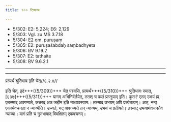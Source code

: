 ```yaml
---
title: १०० टिप्पन्यः

---
```

- 5/302: E2: 5,224; E6: 2,129
- 5/303: Vgl. zu MS 3.7.18
- 5/304: E2 om. puruṣaṃ
- 5/305: E2: puruṣaśabdaḥ saṃbadhyeta
- 5/306: ṚV 9.19.2
- 5/307: E2: tathaite
- 5/308: ṚV 9.6.2.1

____________________________________________



____________________________________________


प्रत्यर्थं श्रुतिभाव इति चेत्//६.२.४//

इति चेत्, इदं+++({5/309})+++ चेत् पश्यसि, प्रत्यर्थं+++({5/310})+++ श्रुतिभावः स्यात्, [६३७]+++({5/311})+++ यागम् अभिनिर्वर्तयेत्, ततश् च फलं प्राप्नुयाद् इति। कुतः? एतद् उभयं ह्य् एतस्माद् अवगम्यते, कतरद् अत्र जहीम इति नाध्यवस्यामः। तस्माद् उभयम् अपि प्रत्येतव्यम्। आह, नन्व् एकार्थवचनता न न्याय्येति। उच्यते, यद् अवगम्यते तन् न्याय्यम्, उभयं च प्रतीयते। तस्माद् उभयार्थवचनतैव न्याय्या। यागं प्रति च गुणभावाद् विवक्षितम् एकवचनम्।
